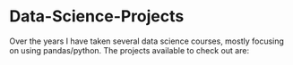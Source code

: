 # Data-Science-Projects

Over the years I have taken several data science courses, mostly focusing on using pandas/python. The projects available to check out are:

